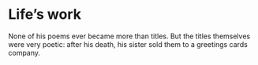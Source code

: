 Life’s work
===========None of his poems ever became more than titles. But the titles themselves were very poetic: after his death, his sister sold them to a greetings cards company.